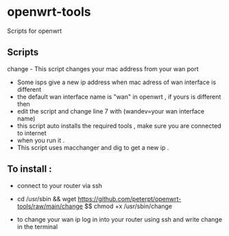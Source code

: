 # openwrt-tools
Scripts for openwrt

## Scripts
change - This script changes your mac address from your wan port
- Some isps give a new ip address when mac adress of wan interface is different 
- the default wan interface name is "wan" in openwrt , if yours is different then
- edit the script and change line 7 with (wandev=your wan interface name)
- this script auto installs the required tools , make sure you are connected to internet
- when you run it .
- This script uses macchanger and dig to get a new ip .

## To install :
- connect to your router via ssh 
- cd /usr/sbin && wget https://github.com/peterpt/openwrt-tools/raw/main/change $$ chmod +x /usr/sbin/change

- to change your wan ip log in into your router using ssh and write change in the terminal
